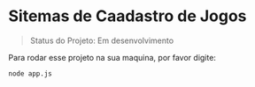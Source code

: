 <h1>Sitemas de Caadastro de Jogos</h1>

> Status do Projeto: Em desenvolvimento

Para rodar esse projeto na sua maquina, por favor digite:

```
node app.js
```
